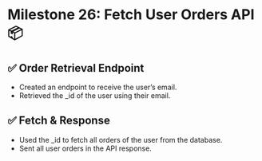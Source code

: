 # Milestone 26: Fetch User Orders API 📦
## ✅ Order Retrieval Endpoint

- Created an endpoint to receive the user’s email.
- Retrieved the _id of the user using their email.
## ✅ Fetch & Response

- Used the _id to fetch all orders of the user from the database.
- Sent all user orders in the API response.
